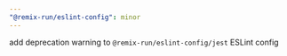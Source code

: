 ```yaml
---
"@remix-run/eslint-config": minor
---
```


add deprecation warning to `@remix-run/eslint-config/jest` ESLint config
